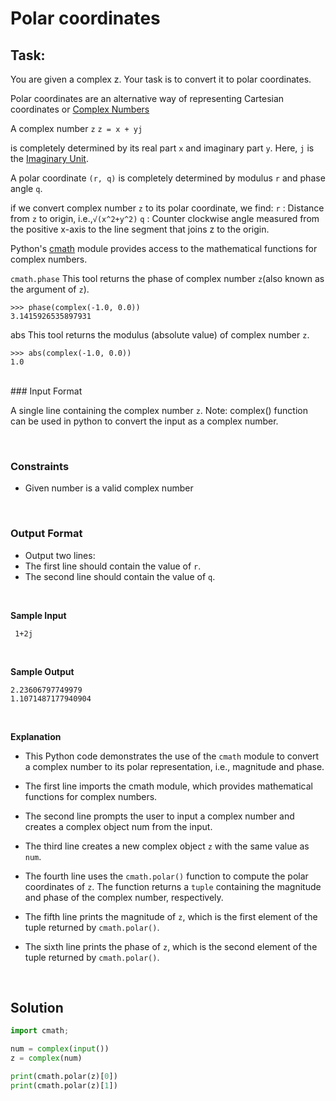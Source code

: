 # Polar coordinates

## Task:
You are given a complex z. Your task is to convert it to polar coordinates.

Polar coordinates are an alternative way of representing Cartesian coordinates or [Complex Numbers](https://en.wikipedia.org/wiki/Complex_number)

A complex number `z`
`z = x + yj`

is completely determined by its real part `x` and imaginary part `y`.
Here, `j` is the [Imaginary Unit](https://en.wikipedia.org/wiki/Imaginary_unit).

A polar coordinate `(r, q)`
is completely determined by modulus `r` and phase angle `q`.

if we convert complex number `z` to its polar coordinate, we find:
`r` : Distance from `z` to origin, i.e.,`√(x^2+y^2)`
`q` : Counter clockwise angle measured from the positive x-axis to the line segment that joins z to the origin.

Python's [cmath](https://docs.python.org/2/library/cmath.html) module provides access to the mathematical functions for complex numbers.

`cmath.phase`
This tool returns the phase of complex number `z`(also known as the argument of `z`).


```
>>> phase(complex(-1.0, 0.0))
3.1415926535897931
```

abs
This tool returns the modulus (absolute value) of complex number `z`.

```
>>> abs(complex(-1.0, 0.0))
1.0
```
<br>
### Input Format

A single line containing the complex number `z`. Note: complex() function can be used in python to convert the input as a complex number.


<br>

### Constraints
* Given number is a valid complex number

<br>

### Output Format

* Output two lines:
* The first line should contain the value of `r`.
* The second line should contain the value of `q`.


<br>



**Sample Input**



```
 1+2j
```

<br>


**Sample Output**


```
2.23606797749979 
1.1071487177940904
```


<br>


**Explanation**

* This Python code demonstrates the use of the `cmath` module to convert a complex number to its polar representation, i.e., magnitude and phase.

* The first line imports the cmath module, which provides mathematical functions for complex numbers.

* The second line prompts the user to input a complex number and creates a complex object num from the input.

* The third line creates a new complex object `z` with the same value as `num`.

* The fourth line uses the `cmath.polar()` function to compute the polar coordinates of `z`. The function returns a `tuple` containing the magnitude and phase of the complex number, respectively.

* The fifth line prints the magnitude of `z`, which is the first element of the tuple returned by `cmath.polar()`.

* The sixth line prints the phase of `z`, which is the second element of the tuple returned by `cmath.polar()`.

<br>

## Solution

```python
import cmath;

num = complex(input())
z = complex(num)

print(cmath.polar(z)[0])
print(cmath.polar(z)[1])

```

